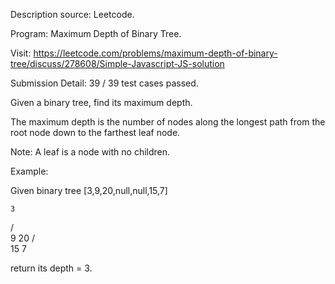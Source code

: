 Description source: Leetcode.

Program: Maximum Depth of Binary Tree.

Visit: https://leetcode.com/problems/maximum-depth-of-binary-tree/discuss/278608/Simple-Javascript-JS-solution

Submission Detail: 39 / 39 test cases passed.

Given a binary tree, find its maximum depth.

The maximum depth is the number of nodes along the longest path from the root node down to the farthest leaf node.

Note: A leaf is a node with no children.

Example:

Given binary tree [3,9,20,null,null,15,7]


    3
   / \
  9  20
    /  \
   15   7
   
   
return its depth = 3.
